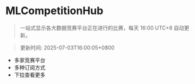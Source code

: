 # MLCompetitionHub

> 一站式显示各大数据竞赛平台正在进行的比赛，每天 16:00 UTC+8 自动更新。
  
> 更新时间: 2025-07-03T16:00:05+0800 

* 多家竞赛平台
* 多种订阅方式
* 下拉查看更多